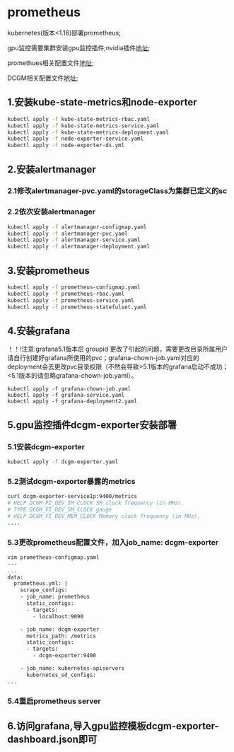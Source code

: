 # prometheus
kubernetes(版本&lt;1.16)部署prometheus;

gpu监控需要集群安装gpu监控插件;nvidia插件[地址](https://github.com/NVIDIA/k8s-device-plugin/tree/v1.11);

promethues相关配置文件[地址](https://github.com/kubernetes/kubernetes/tree/release-1.14/cluster/addons/prometheus);

DCGM相关配置文件[地址](https://github.com/NVIDIA/gpu-monitoring-tools);

## 1.安装kube-state-metrics和node-exporter

```sh
kubectl apply -f kube-state-metrics-rbac.yaml
kubectl apply -f kube-state-metrics-service.yaml
kubectl apply -f kube-state-metrics-deployment.yaml
kubectl apply -f node-exporter-service.yaml
kubectl apply -f node-exporter-ds.yml
```

## 2.安装alertmanager

### 2.1修改alertmanager-pvc.yaml的storageClass为集群已定义的sc

### 2.2依次安装alertmanager

```sh
kubectl apply -f alertmanager-configmap.yaml
kubectl apply -f alertmanager-pvc.yaml
kubectl apply -f alertmanager-service.yaml
kubectl apply -f alertmanager-deployment.yaml
```

## 3.安装prometheus

```sh
kubectl apply -f prometheus-configmap.yaml
kubectl apply -f prometheus-rbac.yaml
kubectl apply -f prometheus-service.yaml
kubectl apply -f prometheus-statefulset.yaml
```
## 4.安装grafana
！！!注意:grafana5.1版本后 groupid 更改了引起的问题，需要更改目录所属用户
请自行创建好grafana所使用的pvc；grafana-chown-job.yaml对应的deployment会去更改pvc目录权限（不然会导致>5.1版本的grafana启动不成功；<5.1版本的请忽略grafana-chown-job.yaml）。

```
kubectl apply -f grafana-chown-job.yaml
kubectl apply -f grafana-service.yaml
kubectl apply -f grafana-deployment2.yaml
```

## 5.gpu监控插件dcgm-exporter安装部署

### 5.1安装dcgm-exporter

```sh
kubectl apply -f dcgm-exporter.yaml
```

### 5.2测试dcgm-exporter暴露的metrics

```sh
curl dcgm-exporter-serviceIp:9400/metrics
# HELP DCGM_FI_DEV_SM_CLOCK SM clock frequency (in MHz).
# TYPE DCGM_FI_DEV_SM_CLOCK gauge
# HELP DCGM_FI_DEV_MEM_CLOCK Memory clock frequency (in MHz).
....
```

### 5.3更改prometheus配置文件，加入job_name: dcgm-exporter

```sh
vim prometheus-configmap.yaml
---
...
data:
  prometheus.yml: |
    scrape_configs:
    - job_name: prometheus
      static_configs:
      - targets:
        - localhost:9090

    - job_name: dcgm-exporter
      metrics_path: /metrics
      static_configs:
      - targets:
        - dcgm-exporter:9400

    - job_name: kubernetes-apiservers
      kubernetes_sd_configs:
...
```

### 5.4重启prometheus server

## 6.访问grafana,导入gpu监控模板dcgm-exporter-dashboard.json即可
